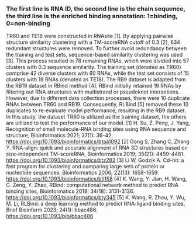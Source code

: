 ### The first line is RNA ID, the second line is the chain sequence, the third line is the enriched binding annotation: 1=binding, 0=non-binding

TR60 and TE18 were constructed in RNAsite [1]. By applying pairwise structure similarity clustering with a TM-scoreRNA cutoff of 0.3 [2], 634 redundant structures were removed. To further avoid redundancy between the training and test sets, sequence-based similarity clustering was used [3]. This process resulted in 78 remaining RNAs, which were divided into 57 clusters with 0.3 sequence similarity. The training set (denoted as TR60) comprise 42 diverse clusters with 60 RNAs, while the test set consists of 15 clusters with 18 RNAs (denoted as TE18). The RB9 dataset is adapted from the RB19 dataset in RBind method [4]. RBind initially retained 19 RNAs by filtering out RNA structures with multistrand or pseudoknot interactions. However, due to different data collection processes, there were 10 duplicate RNAs between TR60 and RB19. Consequently, RLBind [5] removed these 10 duplicates to re-evaluate model performance, resulting in the RB9 dataset. In this study, the dataset TR60 is utilized as the training dataset, the others are utilized to test the performance of our model. 
[1] H. Su, Z. Peng, J. Yang, Recognition of small molecule-RNA binding sites using RNA sequence and structure, Bioinformatics 2021; 37(1): 36-42.
https://doi.org/10.1093/bioinformatics/btaa1092
[2] Gong S, Zhang C, Zhang Y. RNA-align: quick and accurate alignment of RNA 3D structures based on size-independent TM-scoreRNA, Bioinformatics 2019; 35(21): 4459-4461. 
https://doi.org/10.1093/bioinformatics/btz282
[3] Li W, Godzik A. Cd-hit: a fast program for clustering and comparing large sets of protein or nucleotide sequences, Bioinformatics 2006; 22(13): 1658-1659. 
https://doi.org/10.1093/bioinformatics/btl158
[4] K. Wang, Y. Jian, H. Wang, C. Zeng, Y. Zhao, RBind: computational network method to predict RNA binding sites, Bioinformatics 2018; 34(18): 3131-3136.
https://doi.org/10.1093/bioinformatics/bty345
[5] K. Wang, R. Zhou, Y. Wu, M. Li, RLBind: a deep learning method to predict RNA-ligand binding sites, Brief Bioinform 2023; 24(1): bbac486.  
https://doi.org/10.1093/bib/bbac486
